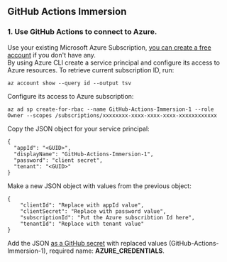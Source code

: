 ## GitHub Actions Immersion

### 1. Use GitHub Actions to connect to Azure.

Use your existing Microsoft Azure Subscription, [you can create a free account](https://azure.microsoft.com/en-us/free/) if you don't have any.  
By using Azure CLI create a service principal and configure its access to Azure resources. To retrieve current subscription ID, run:  
```
az account show --query id --output tsv
```
Configure its access to Azure subscription:
```
az ad sp create-for-rbac --name GitHub-Actions-Immersion-1 --role Owner --scopes /subscriptions/xxxxxxxx-xxxx-xxxx-xxxx-xxxxxxxxxxxx
```
Copy the JSON object for your service principal:
```
{
  "appId": "<GUID>",
  "displayName": "GitHub-Actions-Immersion-1",
  "password": "client secret",
  "tenant": "<GUID>"
}
```
Make a new JSON object with values from the previous object:
```
{
    "clientId": "Replace with appId value",
    "clientSecret": "Replace with password value",
    "subscriptionId": "Put the Azure subscribtion Id here",
    "tenantId": "Replace with tenant value"
}
```
Add the JSON [as a GitHub secret](https://learn.microsoft.com/en-us/azure/developer/github/connect-from-azure) with replaced values (GitHub-Actions-Immersion-1), required name: **AZURE_CREDENTIALS**.
